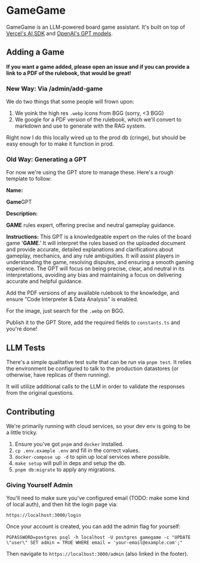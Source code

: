 # GameGame

GameGame is an LLM-powered board game assistant. It's built on top of [Vercel's AI SDK](https://github.com/vercel/ai) and [OpenAI's GPT models](https://platform.openai.com/docs/models).

## Adding a Game

**If you want a game added, please open an issue and if you can provide a link to a PDF of the rulebook, that would be great!**

### New Way: Via /admin/add-game

We do two things that some people will frown upon:

1. We yoink the high res `.webp` icons from BGG (sorry, <3 BGG)
2. We google for a PDF version of the rulebook, which we'll convert to markdown and use to generate with the RAG system.

Right now I do this locally wired up to the prod db (cringe), but should be easy enough for to make it function in prod.

### Old Way: Generating a GPT

For now we're using the GPT store to manage these. Here's a rough template to follow:

**Name:**

**Game**GPT

**Description:**

**GAME** rules expert, offering precise and neutral gameplay guidance.

**Instructions:**
This GPT is a knowledgeable expert on the rules of the board game '**GAME**.' It will interpret the rules based on the uploaded document and provide accurate, detailed explanations and clarifications about gameplay, mechanics, and any rule ambiguities. It will assist players in understanding the game, resolving disputes, and ensuring a smooth gaming experience. The GPT will focus on being precise, clear, and neutral in its interpretations, avoiding any bias and maintaining a focus on delivering accurate and helpful guidance.

Add the PDF versions of any available rulebook to the knowledge, and ensure "Code Interpreter & Data Analysis" is enabled.

For the image, just search for the `.webp` on BGG.

Publish it to the GPT Store, add the required fields to `constants.ts` and you're done!

## LLM Tests

There's a simple qualitative test suite that can be run via `pnpm test`. It relies the environment be configured to talk to the production datastores (or otherwise, have replicas of them running).

It will utilize additional calls to the LLM in order to validate the responses from the original questions.

## Contributing

We're primarily running with cloud services, so your dev env is going to be a little tricky.

1. Ensure you've got `pnpm` and `docker` installed.
2. `cp .env.example .env` and fill in the correct values.
3. `docker-compose up -d` to spin up local services where possible.
4. `make setup` will pull in deps and setup the db.
5. `pnpm db:migrate` to apply any migrations.

### Giving Yourself Admin

You'll need to make sure you've configured email (TODO: make some kind of local auth), and then hit the login page via:

```
https://localhost:3000/login
```

Once your account is created, you can add the admin flag for yourself:

```
PGPASSWORD=postgres psql -h localhost -U postgres gamegame -c "UPDATE \"user\" SET admin = TRUE WHERE email = 'your-email@example.com';"
```

Then navigate to `https://localhost:3000/admin` (also linked in the footer).
